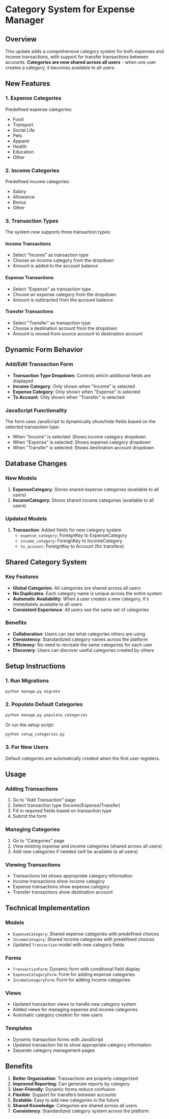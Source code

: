 # Category System for Expense Manager

## Overview
This update adds a comprehensive category system for both expenses and income transactions, with support for transfer transactions between accounts. **Categories are now shared across all users** - when one user creates a category, it becomes available to all users.

## New Features

### 1. Expense Categories
Predefined expense categories:
- Food
- Transport
- Social Life
- Pets
- Apparel
- Health
- Education
- Other

### 2. Income Categories
Predefined income categories:
- Salary
- Allowance
- Bonus
- Other

### 3. Transaction Types
The system now supports three transaction types:

#### Income Transactions
- Select "Income" as transaction type
- Choose an income category from the dropdown
- Amount is added to the account balance

#### Expense Transactions
- Select "Expense" as transaction type
- Choose an expense category from the dropdown
- Amount is subtracted from the account balance

#### Transfer Transactions
- Select "Transfer" as transaction type
- Choose a destination account from the dropdown
- Amount is moved from source account to destination account

## Dynamic Form Behavior

### Add/Edit Transaction Form
- **Transaction Type Dropdown**: Controls which additional fields are displayed
- **Income Category**: Only shown when "Income" is selected
- **Expense Category**: Only shown when "Expense" is selected
- **To Account**: Only shown when "Transfer" is selected

### JavaScript Functionality
The form uses JavaScript to dynamically show/hide fields based on the selected transaction type:
- When "Income" is selected: Shows income category dropdown
- When "Expense" is selected: Shows expense category dropdown
- When "Transfer" is selected: Shows destination account dropdown

## Database Changes

### New Models
1. **ExpenseCategory**: Stores shared expense categories (available to all users)
2. **IncomeCategory**: Stores shared income categories (available to all users)

### Updated Models
1. **Transaction**: Added fields for new category system
   - `expense_category`: ForeignKey to ExpenseCategory
   - `income_category`: ForeignKey to IncomeCategory
   - `to_account`: ForeignKey to Account (for transfers)

## Shared Category System

### Key Features
- **Global Categories**: All categories are shared across all users
- **No Duplicates**: Each category name is unique across the entire system
- **Automatic Availability**: When a user creates a new category, it's immediately available to all users
- **Consistent Experience**: All users see the same set of categories

### Benefits
- **Collaboration**: Users can see what categories others are using
- **Consistency**: Standardized category names across the platform
- **Efficiency**: No need to recreate the same categories for each user
- **Discovery**: Users can discover useful categories created by others

## Setup Instructions

### 1. Run Migrations
```bash
python manage.py migrate
```

### 2. Populate Default Categories
```bash
python manage.py populate_categories
```

Or run the setup script:
```bash
python setup_categories.py
```

### 3. For New Users
Default categories are automatically created when the first user registers.

## Usage

### Adding Transactions
1. Go to "Add Transaction" page
2. Select transaction type (Income/Expense/Transfer)
3. Fill in required fields based on transaction type
4. Submit the form

### Managing Categories
1. Go to "Categories" page
2. View existing expense and income categories (shared across all users)
3. Add new categories if needed (will be available to all users)

### Viewing Transactions
- Transactions list shows appropriate category information
- Income transactions show income category
- Expense transactions show expense category
- Transfer transactions show destination account

## Technical Implementation

### Models
- `ExpenseCategory`: Shared expense categories with predefined choices
- `IncomeCategory`: Shared income categories with predefined choices
- Updated `Transaction` model with new category fields

### Forms
- `TransactionForm`: Dynamic form with conditional field display
- `ExpenseCategoryForm`: Form for adding expense categories
- `IncomeCategoryForm`: Form for adding income categories

### Views
- Updated transaction views to handle new category system
- Added views for managing expense and income categories
- Automatic category creation for new users

### Templates
- Dynamic transaction forms with JavaScript
- Updated transaction list to show appropriate category information
- Separate category management pages

## Benefits
1. **Better Organization**: Transactions are properly categorized
2. **Improved Reporting**: Can generate reports by category
3. **User-Friendly**: Dynamic forms reduce confusion
4. **Flexible**: Support for transfers between accounts
5. **Scalable**: Easy to add new categories in the future
6. **Shared Knowledge**: Categories are shared across all users
7. **Consistency**: Standardized category system across the platform 